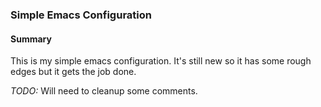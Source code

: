 ### Simple Emacs Configuration

#### Summary

This is my simple emacs configuration. It's still new so it has some rough edges but it gets the job done. 

*TODO:* Will need to cleanup some comments.
